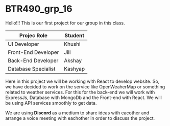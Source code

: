 # BTR490_grp_16
Hello!!! This is our first project for our group in this class. 


|      Projec Role     |    Student    |
| -------------------- | ------------- |
| UI Developer         | Khushi        |
| Front-End Developer  | Jill          |
| Back-End Developer   | Akshay        |
| Database Specialist  | Kashyap       |

Here in this project we will be working with React to develop website. So, we have decided to work on the service like OpenWeaherMap or something related to weather services. For this for the back-end we will work with ExpressJs, Database with MongoDb and the Front-end with React. We will be using API services smoothly to get data. 

We are using **Discord** as a medium to share ideas with eacother and arrange a voice meeting with eachother in order to discuss the project.
